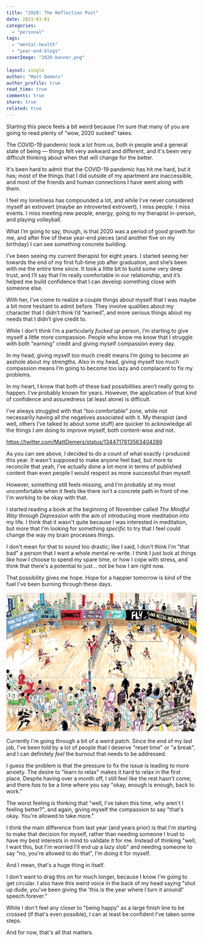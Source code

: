 ```yaml
---
title: "2020: The Reflection Post"
date: 2021-01-01
categories: 
  - "personal"
tags: 
  - "mental-health"
  - "year-end-blogs"
coverImage: "2020-banner.png"

layout: single
author: "Matt Demers"
author_profile: true
read_time: true
comments: true
share: true
related: true
---
```


Starting this piece feels a bit weird because I’m sure that many of you are going to read plenty of “wow, 2020 sucked” takes.

The COVID-19 pandemic took a lot from us, both in people and a general state of being — things felt very awkward and different, and it's been very difficult thinking about when that will change for the better.

It's been hard to admit that the COVID-19 pandemic has hit me hard, but it has; most of the things that I did outside of my apartment are inaccessible, and most of the friends and human connections I have went along with them.

I feel my loneliness has compounded a lot, and while I've never considered myself an extrovert (maybe an introverted extrovert), I miss people. I miss events. I miss meeting new people, energy, going to my therapist in-person, and playing volleyball.

What I’m going to say, though, is that 2020 was a period of good growth for me, and after five of these year-end pieces (and another five on my birthday) I can see something concrete building.

I’ve been seeing my current therapist for eight years. I started seeing her towards the end of my first full-time job after graduation, and she’s been with me the entire time since. It took a little bit to build some very deep trust, and I’ll say that I’m really comfortable in our relationship, and it’s helped me build confidence that I can develop something close with someone else.

With her, I’ve come to realize a couple things about myself that I was maybe a bit more hesitant to admit before. They involve qualities about my character that I didn’t think I’d “earned”, and more serious things about my needs that I didn’t give credit to.

While I don’t think I’m a particularly _fucked up_ person, I’m starting to give myself a little more compassion. People who know me know that I struggle with both "earning" credit and giving myself compassion every day.

In my head, giving myself too much credit means I’m going to become an asshole about my strengths. Also in my head, giving myself too much compassion means I’m going to become too lazy and complacent to fix my problems.

In my heart, I know that both of these bad possibilities aren’t really going to happen. I’ve probably known for years. However, the application of that kind of confidence and assuredness (at least alone) is difficult.

I’ve always struggled with that “too comfortable” zone, while not necessarily having all the negatives associated with it. My therapist (and well, others I’ve talked to about some stuff) are quicker to acknowledge all the things I _am_ doing to improve myself, both content-wise and not.

https://twitter.com/MattDemers/status/1344717813563404289

As you can see above, I decided to do a count of what exactly I produced this year. It wasn't supposed to make anyone feel bad, but more to reconcile that yeah, I've actually done a lot more in terms of published content than even people I would respect as more successful than myself.

However, something still feels missing, and I'm probably at my most uncomfortable when it feels like there isn't a concrete path in front of me. I'm working to be okay with that.

I started reading a book at the beginning of November called _The Mindful Way through Depression_ with the aim of introducing more meditation into my life. I think that it wasn't quite because I was interested in meditation, but more that I'm looking for something _specific_ to try that I feel could change the way my brain processes things.

I don't mean for that to sound too drastic; like I said, I don't think I'm "that bad" a person that I want a whole mental re-write. I think I just look at things like how I choose to spend my spare time, or how I cope with stress, and think that there's a potential to just... not be how I am right now.

That possibility gives me hope. Hope for a happier tomorrow is kind of the fuel I've been burning through these days.

![](/assets/images/2-f2e2bdbbd903436697faf0a0b1eb01f135c739c48b86face844a6316200b8158.jpg)

Currently I'm going through a bit of a weird patch. Since the end of my last job, I've been told by a lot of people that I deserve "reset time" or "a break", and I can definitely _feel_ the burnout that needs to be addressed.

I guess the problem is that the pressure to fix the issue is leading to more anxiety. The desire to "learn to relax" makes it hard to relax in the first place. Despite having over a month off, I still feel like the rest hasn't come, and there _has_ to be a time where you say "okay, enough is enough, back to work."

The worst feeling is thinking that "well, I've taken this time, why aren't I feeling better?", and again, giving myself the compassion to say "that's okay. You're allowed to take more."

I think the main difference from last year (and years prior) is that I'm starting to make that decision for myself, rather than needing someone I trust to have my best interests in mind to validate it for me. Instead of thinking "well, I want this, but I'm worried I'll end up a lazy slob" and needing someone to say "no, you're allowed to do that", I'm doing it for myself.

And I mean, that's a huge thing in itself.

I don't want to drag this on for much longer, because I know I'm going to get circular. I also have this weird voice in the back of my head saying "shut up dude, you've been giving the 'this is the year where I turn it around!' speech forever."

While I don't feel any closer to "being happy" as a large finish line to be crossed (if that's even possible), I can at least be confident I've taken some steps.

And for now, that's all that matters.
